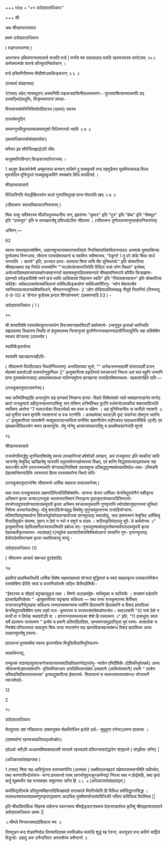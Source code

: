 +++
title = "०१ उपोद्घाताधिकारः"

+++
श्रीः

अथ श्रीरहस्यत्रयसारः

प्रथम उपोद्घाताधिकारः 

( मङ्गलाचरणम् ) 

आभगवत्तः प्रथितामनघामाचार्य सन्तति वन्दे | मनसि मम यत्प्रसादात् वसति रहस्यत्रयस्य सारोऽयम् ॥५॥ कर्मत्रमात्मके शास्त्रे कौस्कुतनिवर्तकान् । 

वन्दे हस्तिगिरीशस्य वीथीशोधककिङ्करान् ॥ ६ ॥ 

(ग्रन्थार्थ संग्रहगाथा) 

1(गाथा) रक्षेत् न्यासभूतान् अस्मानिति पङ्कजवासिनीवल्लभचरण-- युगलमाश्रित्यास्माकमपि तद् दत्तवद्भिर्दयालुभिः, विजृम्भमाणानां तमसा- 

विनाशनार्थमभिनिविश्योपदिष्टस्य (रहस्य) त्रयस्य 

तात्पर्यमनुदिनं 

सम्यगनुभवितुमत्रास्माकमसदृशो विधिरुपनतो भवति ॥ ७ ॥ 

(प्रथमाधिकारार्थसंग्रहश्लोकः) 

मणिवर इव शौरेर्नित्यहृद्योऽपि जीवः 

कलुषमतिरविन्दन् किङ्करत्वाधिराज्यम् । 

1 आलुम डैकलमेत्रेम्मै अम्बुयत्ताल कणवन् ताळिणे दु एमक्कुमवै तन्द तहवुडैयार मूळमिरुळकळ् विल्ल मुयत्रोदिय मूत्रिनुल्लं नाळमुहकूकविंगे नमक्कोर विधि वायवित्रदे । 

श्रीरहस्यत्रयसारे 

विधिपरिणति भेदाद्वीक्षितस्तेन काले गुरुपरिषदुपज्ञं प्राप्य गोपायति खम् ॥ ७ ॥ 

(जीवात्मनः स्वाभाविकाकारनिरूपणम् ) 

श्रियः पत्युः सर्वेश्वरस्य श्रीकौस्तुभस्थानीयः सन्, हृहयंगमः "कुमार" इति "पुत्र" इति "प्रेष्य" इति "शेषभूत" इति "दासभूत" इति च ततच्छास्त्रेषु प्रतिपन्नोऽस्ति जीवात्मा । (जीवात्मनः पूर्णपरतत्त्वानुभवार्हतानिरूपणम्) 

अस्मिन् — 

62 

स्वस्य स्वभावप्राप्तशेषिणः, अज्ञानशून्यानाममराणामधिपतेः निरतिशयातिशयितानन्दवतः अस्माकं पुष्पवासिन्याः पूर्णायाश्च स्निग्धस्य, भौमानां परमव्योमस्थानां च स्वामिनः सर्वेश्वरस्य, "वेकुण्टे 1 तु परे लोके श्रिया सार्धं जगत्पतिः । आस्ते" इति, उज्ज्वल हस्त- वलयायां श्रियां त्वयि चैव सुस्थितयोः" इति चोक्तरीत्या श्रीमहालक्ष्म्या सह निर्मले परमव्योम्नि ""याऽयोध्येत्यपराजितेति विदिता नाकं परेण स्थिता" इत्येवम् अयोध्यादिशब्दवाच्यायामक्षोभ्यमहानगर्यां सहस्रस्थूणादिवाक्याम्नाते श्रीमहामणिमण्टपे कौपीत कित्राह्मणा- द्याम्नाते पर्यङ्कविशेषे गमने छत्रं भवति आसिकायां सिंहासन भवति" इति "निवासशय्यासन" इति चोक्तरीत्या सर्वदेश- सर्वकालसर्वावस्थोचितानां सर्वविधकैङ्कर्याणां सर्वविधशरीरैरनु- 'भवेन शेषत्वस्यैव स्वनिरूपकत्वादन्वर्थशेषाभिधाने, श्रीमदनन्तसूरिरूप- 2 'ओण तोडियाळतिरुमहळु नीयुमे निलानिर्प (तिरुवायू 4-9-10) 4 'शेनाल कुडैयाम् इन्दल शिंगाशनमाम्' (प्रथमान्तादि 53 ) - 

उपोद्घाताधिकारः ( 1 ) 

१५ 

श्री शय्याविशेषे परमव्योमयुवराजरूपेण विराजमानखपरिपार्टी सर्वात्मानो- ऽप्यनुभूय कृतार्था भवन्त्विति सहृदयतया स्थितस्य स्थिति तां हेतुमवलम्ब्य नित्यानुभवं कुर्ताणैरनन्तमहानन्ददासैर्नित्यसूरिभिः सह अविशेषेण स्वरूप योग्यतया (दायस्येव ) 

स्वामिकैङ्कर्यस्य 

स्वयमपि सहजप्रात्प्त्यर्हेऽपि- 

( जीवात्मनो विपरीताकार स्थितेर्निरूपणम्) अनादिमायया सुप्ते, "" अनेकजन्मसाहस्रीं संसारपदवीं व्रजन् मोहश्रमं प्रयातोऽसौ वासनारेणुकुण्ठितः ||" इत्युक्तरीत्या प्रकृतिरूपे मरुकान्तारे निपत्य धावं घावं बहूनि जन्मानि प्राप्य पुरुषार्थमनासाद्य आवलम्बमलब्ध्वा मालिन्यमुपेत्य ज्ञानहान्या तत्त्वहितविषययथाव- स्प्रकाशरहिते सति — 

(राजकुमारदृष्टान्तवर्णनम् ) 

यथा कस्मिंश्चिद्राज्ञि अन्तःपुरेण सह मृगयार्थं निष्क्रम्य मृगया- विहारे विशेषसक्ते जाते भाषाज्ञानात्प्रागेव मार्गाद् भ्रष्टो राजकुमारो ग्रहीतृजनहस्तगतशिशुः सन् यस्मिन् कस्मिंश्चित् कुटीरे वर्धमानोऽस्वकीयां शबरत्वादिजातिं स्वस्मिन् आरोप्य “7 माताऽप्येका पिताऽप्येको मम तस्य च पक्षिणः । अहं मुनिभिसनीतः स चानीतो गवाशनैः ॥ अहं मुनीनां वचनं शृणोमि गवाशनानां स वचः श्टणोति । प्रत्यक्षमेतम् भवताऽपि दृष्टं संसर्गजा दोषगुणा भवन्ति ॥" इत्युक्तरीत्या व्याघश्रेणी स्थशुकवत्तदभ्यासितां वाणीमेव खवाणीत्वेन तदौरसवत् सद्भक्ष्यजीविके (वृत्ती) एव खमक्ष्यजीविकात्वेन श्रयन् खजात्युचि- तेषु भोगेषु आचारसंस्कारादिषु च प्राथमिकज्ञानेनापि शून्यो 

१६ 

श्रीरहस्यत्रयसारे 

राजभोगविरुद्धेषु जुगप्सितविषयेषु स्वस्य लाभहानिभ्यां हर्षशोकौ आवहन्, अयं राजकुमारः इति स्वकीयां जाति जानानेषु केषुचिद् ऋपिप्रायेषु सत्स्वपि तदुपसर्पणानर्हामवस्थां विभ्रत्, एवं भ्रान्ति सिद्धशवरत्वाद्यवस्थया सह यावज्जीवं वर्तने उत्तरजन्मस्वपि योग्यताप्राप्तिविषये उपायशून्यः प्रतिबद्धपुरुषार्थश्चावतिष्ठेत-तथा- ऽस्मिन्नपि देहात्माभिमानादिभिः स्वस्वरूपं हित्वा पररूपमारोप्य स्थिते सति- 

(राजकुमारदृष्टान्तेनैव जीवात्मनो धार्मिक सहवास तत्फलवर्णनम् ) 

यथा तस्य राजकुमारस्य लक्षणादिभिर्जातिविशेषमभि- जानन्तः केचन धार्मिकाः केनचिदुपायेनैनं वशीकृत्य अभिमानं कृत्वा अन्याऽऽगन्तुकं जात्यन्तराभिमानं निराकृत्य दृष्टादृष्टसंस्कारादिभिरुत्तरो- तरभोगतदुपाययोग्यतापादकमुपायें कृत्वा अस्मिन् स्वजात्यनुरूपाणि गुणवृत्तानि स्वोपदेशानुष्ठानाभ्यां सुस्थिरं निवेश्य अस्यानेकदोषदु- ष्टेषु शवरादिभोग्यक्षुद्र विषयेषु जुगुप्सामुपजनय्य राजादिभोग्याना- मतिशायितपुरुषार्थानां विवेचनपूर्वकोपादानप्रयोजकं ज्ञानमुत्पाद्य स्थापयेयुः, तथा इममात्मानं केषुचित् धार्मिकेषु पित्रादिमुखेन संभाष्य, पुमान् न देवो न नरो न पशुर्न च पादपः । शरीराकृतिभेदास्तु भूपै- ते कर्मयोनयः ॥" इत्युक्तरीत्या देहविलक्षणैतत्स्वरूपस्थिति प्रबोध्य तद- नुरूपपुरुषार्थतदुपायेष्वन्वयोपपादकमुपायें कृत्वा देहकबलीकृतस्वरूप- त्वदशाहा[१]नपूर्वकं प्रकाशातिशयविशेषसंपन्नानां संभवन्ति गुण- वृत्तान्युत्पाद्य हेयोपादेयविभागक्षमं कृत्वा स्थापितवत्सु सत्सु - 

उपोद्घाताधिकारः (1) 

( जीवात्मन आचार्य संबन्धत दुपदेशादि) 

१७ 

इदमीयां प्राथमिकस्थितिं धार्मिक विशेष सहवासप्रभवां योग्यतां बुद्धिमत्तां च स्वयं साक्षात्कृत्य परमकारुणिकेन परमशेषिणा प्रेरितैः स्वयं च कारुणिकोत्तमैः सद्भिः कैश्चिदेशिकै:- 

"ईश्वरस्य च सौहार्द यदृच्छासुकृतं तथा । विष्णोः कटाक्षमद्वेष- माभिमुख्यं च सात्त्विकैः । संभाषणं षडेतानि ह्याचार्यप्राप्तिहेतवः " -इत्युक्तरीत्या यदृच्छया सन्निधाय — यथा तस्य राजकुमारस्य कैश्चित् राजान्तरङ्गैर्यदृच्छया सन्निधाय जन्मतत्त्वमवगमय्य भावीनि प्रियतमानि हिततमानि च विशदं ज्ञापयित्वा केनचिदुपायविशेषेण तस्य राज्ञो राज- कुमारस्य च परस्परसंश्लेषाकोत्तभ्येत – तथाऽस्यापि "10 नायं देवो न मर्त्यो वा न तिर्यक् स्थावरोऽपि वा । ज्ञानानन्दमयस्त्वात्मा शेषो हि परमात्मनः ॥” इति, “11 दासभूताः स्वतः सर्वे ह्यात्मानः परमात्मनः " इत्येवं च प्रमाणैः प्रतिपादितदिशा, जृम्भमाणसमुद्रपरिवृतां भुवं परमा- काशलोकं च निश्शेषं परिपालयता सत्प्रभुणा श्रियः पत्या नारायणेन सह खाभाविकसहजसंबन्धं विशदं ज्ञापयित्वा अस्य तत्प्राप्त्युपायेषु प्रयस्य- 

एतल्लभ्यं पुरुषार्थमेव स्वस्य कृत्स्नदिव्य विभूतिलीलाविभूतिपालन- 

रूपमभिनन्द्य, 

तन्मूलकं तदात्वप्रसूतवत्सगोचरवात्सल्यशालिक्षीरक्षरणोद्यतधेनु- न्यायेन एभिर्देशिकैः (देशिकीभूयेत्यर्थः) अस्य जीवात्मनोऽज्ञानसंशयनि- वृत्तिमभिसन्धाय अनतिविस्तरसंक्षेपं उच्यमानैः (आविर्भाव्यमानैः) वचनैः " तत्त्वेन यश्चिदचिदीश्वरतत्स्वभाव" इत्याद्युक्तरीत्या ईश्वरस्ये- शितव्यानां च स्वरूपस्वभावसंबन्धाः भोगापवर्गे त्याज्योपादे- 

12 

2 

१८ 

उपोद्घाताधिकारः 

यैतदुपायाः एषां गतिप्रकाराः उक्तानुक्ता मोक्षविरोधिन इत्येते ऽर्था:- मुमुक्षुणा एनेनाऽऽत्मना ज्ञातव्याः । 

(एषामर्थानां रहस्यत्रयप्रतिपाद्यत्वोपक्षेपः) 

एतेऽर्थाः सर्वेऽपि अध्यात्मविषपशब्दराशौ सारतमे रहस्यलये प्रतितन्त्रसारोद्धारेण संगृह्यन्ते ( संगृहीताः सन्ति) | 

(अधिकारार्थसंग्रहगाथा ) 

1 (गाथा) श्रिया सह आविर्भूतस्य श्लाघ्यमणेरिव [अस्माकं ] लक्ष्मीवल्लभहृदयं सप्रेमवासस्थानमिति यथेोच्येत, तथा चरणारविन्दोत्तंसन- भाग्यं प्राप्तवन्तो वयम् आगर्भानुवृत्तक्रूरकर्मनद्यां निपत्य यथा न प्रोद्येमहि, तथा कृपां कर्तुं सूक्ष्मार्थेन सह पञ्चकज्ञाः समुपनताः सन्ति हि ॥ ८ ॥ (अधिकारार्थसंग्रहपद्यम् ) 

कर्माविद्यादिचक्रे प्रतिपुरुषमिहानादिचित्रप्रवाहे तत्तत्काले विपत्तिर्भवति हि विविधा सर्वसिद्धान्तसिद्धा । तल्लब्धस्वावकाशप्रथमगुरुकृपागृह्यमाणः कदाचित् मुक्तैश्वर्यान्तसंपविधिरपि भविता कविदित्थं विपश्चित || 

इति श्रीकवितार्किक सिंहस्य सर्वतन्त्र स्वतन्त्रस्य श्रीमद्वेङ्कटनाथस्य वेदान्ताचार्यस्य कृतिषु श्रीमद्रहस्यत्रयसारे उपोद्घाताधिकारः प्रथमः || 

॥ श्रीमते निगमान्तमदादेशिकाय नमः ॥ 

तिरुवुडन बन्द शेडमणिपोल तिरुमालिदयम् मरुविडमेन्न मलंरडि शूडुं वह पेरुना, करुवुडन् वन्द कविने यार्द्विले विडुन्दो- डहादु अरु उनैन्दरिवार अरुलशेय्य अमैन्दनरे ॥ 
